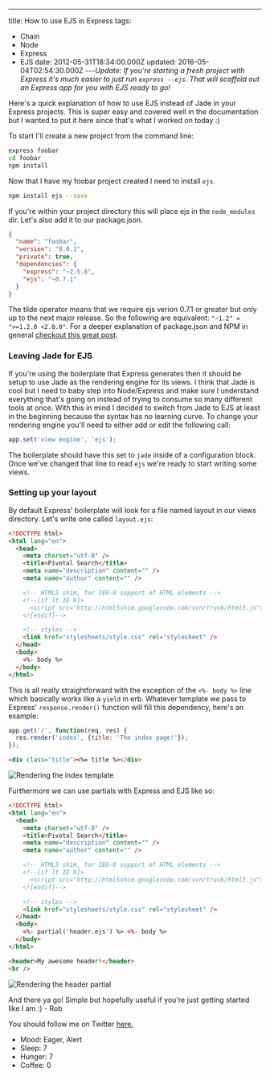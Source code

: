---
title: How to use EJS in Express
tags:
  - Chain
  - Node
  - Express
  - EJS
date: 2012-05-31T18:34:00.000Z
updated: 2016-05-04T02:54:30.000Z
---_Update: If you're starting a fresh project with Express it's much easier to just run `express --ejs`. That will scaffold out an Express app for you with EJS ready to go!_

Here's a quick explanation of how to use EJS instead of Jade in your Express projects. This is super easy and covered well in the documentation but I wanted to put it here since that's what I worked on today :)

To start I'll create a new project from the command line:

```bash
express foobar
cd foobar
npm install
```

Now that I have my foobar project created I need to install `ejs`.

```bash
npm install ejs --save
```

If you're within your project directory this will place ejs in the `node_modules` dir. Let's also add it to our package.json.

```json
{
  "name": "foobar",
  "version": "0.0.1",
  "private": true,
  "dependencies": {
    "express": "~2.5.8",
    "ejs": "~0.7.1"
  }
}
```

The tilde operator means that we require ejs verion 0.7.1 or greater but only up to the next major release. So the following are equivalent: `"~1.2" = ">=1.2.0 <2.0.0"`. For a deeper explanation of package.json and NPM in general [checkout this great post](http://howtonode.org/introduction-to-npm).

### Leaving Jade for EJS

If you're using the boilerplate that Express generates then it should be setup to use Jade as the rendering engine for its views. I think that Jade is cool but I need to baby step into Node/Express and make sure I understand everything that's going on instead of trying to consume so many different tools at once. With this in mind I decided to switch from Jade to EJS at least in the beginning because the syntax has no learning curve. To change your rendering engine you'll need to either add or edit the following call:

```js
app.set('view engine', 'ejs');
```

The boilerplate should have this set to `jade` inside of a configuration block. Once we've changed that line to read `ejs` we're ready to start writing some views.

### Setting up your layout

By default Express' boilerplate will look for a file named layout in our views directory. Let's write one called `layout.ejs`:

```html
<!DOCTYPE html>
<html lang="en">
  <head>
    <meta charset="utf-8" />
    <title>Pivotal Search</title>
    <meta name="description" content="" />
    <meta name="author" content="" />

    <!-- HTML5 shim, for IE6-8 support of HTML elements -->
    <!--[if lt IE 9]>
      <script src="http://html5shim.googlecode.com/svn/trunk/html5.js"></script>
    <![endif]-->

    <!-- styles -->
    <link href="stylesheets/style.css" rel="stylesheet" />
  </head>
  <body>
    <%- body %>
  </body>
</html>
```

This is all really straightforward with the exception of the `<%- body %>` line which basically works like a `yield` in erb. Whatever template we pass to Express' `response.render()` function will fill this dependency, here's an example:

```js
app.get('/', function(req, res) {
  res.render('index', {title: 'The index page!'});
});
```

```html
<div class="title"><%= title %></div>
```

![Rendering the index template](/images/2014/12/rendering_the_index_template.png)

Furthermore we can use partials with Express and EJS like so:

```html
<!DOCTYPE html>
<html lang="en">
  <head>
    <meta charset="utf-8" />
    <title>Pivotal Search</title>
    <meta name="description" content="" />
    <meta name="author" content="" />

    <!-- HTML5 shim, for IE6-8 support of HTML elements -->
    <!--[if lt IE 9]>
      <script src="http://html5shim.googlecode.com/svn/trunk/html5.js"></script>
    <![endif]-->

    <!-- styles -->
    <link href="stylesheets/style.css" rel="stylesheet" />
  </head>
  <body>
    <%- partial('header.ejs') %> <%- body %>
  </body>
</html>

<header>My awesome header!</header>
<hr />
```

![Rendering the header partial](/images/2014/12/rendering_the_header_partial.png)

And there ya go! Simple but hopefully useful if you're just getting started like I am :) - Rob

You should follow me on Twitter [here.](http://twitter.com/rob_dodson)

- Mood: Eager, Alert
- Sleep: 7
- Hunger: 7
- Coffee: 0
